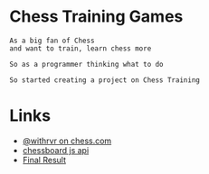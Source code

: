 # Chess Training Games

```
As a big fan of Chess
and want to train, learn chess more

So as a programmer thinking what to do

So started creating a project on Chess Training
```

# Links

-   [@withrvr on chess.com](https://www.chess.com/member/withrvr)
-   [chessboard js api](https://chessboardjs.com/)
-   [Final Result](https://chess-training-games.netlify.app/)
